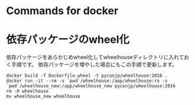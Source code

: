 Commands for docker
============================

# 依存パッケージのwheel化

依存パッケージをあらかじめwheel化してwheelhouseディレクトリに入れておく手順です。
依存パッケージを増やした場合にもこの手順で更新します。

```
docker build -f Dockerfile.wheel -t pyconjp/wheelhouse:2016 .
docker run -it --rm -v `pwd`/wheelhouse:/app/wheelhouse:ro -v `pwd`/wheelhouse_new:/app/wheelhouse_new pyconjp/wheelhouse:2016
rm -R wheelhouse
mv wheelhouse_new wheelhouse
```

